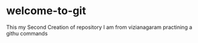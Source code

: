 # welcome-to-git
This my Second Creation of repository
I am from vizianagaram
practining a githu commands
